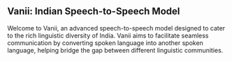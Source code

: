## Vanii: Indian Speech-to-Speech Model
Welcome to Vanii, an advanced speech-to-speech model designed to cater to the rich linguistic diversity of India. Vanii aims to facilitate seamless communication by converting spoken language into another spoken language, helping bridge the gap between different linguistic communities.
